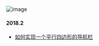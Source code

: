 ![image](https://github.com/pantone44/blog/blob/master/img/IMG_4430.jpg)

#### 2018.2
+ [如何实现一个平行四边形的导航栏](https://github.com/pantone44/blog/issues/1)